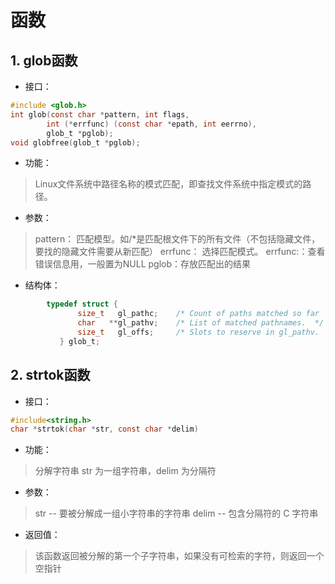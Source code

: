 # 函数
## 1. glob函数
* 接口：
```c
#include <glob.h>
int glob(const char *pattern, int flags,
        int (*errfunc) (const char *epath, int eerrno),
        glob_t *pglob);
void globfree(glob_t *pglob);
```
* 功能：
>Linux文件系统中路径名称的模式匹配，即查找文件系统中指定模式的路径。
* 参数：
>pattern： 匹配模型。如/*是匹配根文件下的所有文件（不包括隐藏文件，要找的隐藏文件需要从新匹配）
>errfunc： 选择匹配模式。
>errfunc:：查看错误信息用，一般置为NULL
>pglob：存放匹配出的结果 
* 结构体：
```c
        typedef struct {
               size_t   gl_pathc;    /* Count of paths matched so far  */
               char   **gl_pathv;    /* List of matched pathnames.  */
               size_t   gl_offs;     /* Slots to reserve in gl_pathv.  */
           } glob_t;
```
## 2. strtok函数
* 接口：
```c
#include<string.h>
char *strtok(char *str, const char *delim)
```
* 功能：
>分解字符串 str 为一组字符串，delim 为分隔符
* 参数：
>str -- 要被分解成一组小字符串的字符串
>delim -- 包含分隔符的 C 字符串
* 返回值：
>该函数返回被分解的第一个子字符串，如果没有可检索的字符，则返回一个空指针